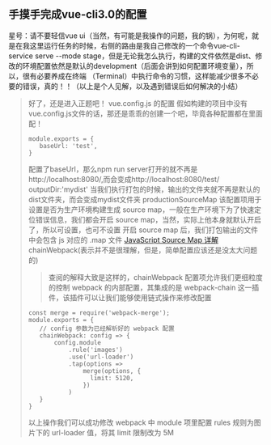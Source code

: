 手摸手完成vue-cli3.0的配置
---
星号：请不要轻信vue ui（当然，有可能是我操作的问题，我的锅），为何呢，就是在我这里运行任务的时候，右侧的路由是我自己修改的一个命令vue-cli-service serve --mode stage，但是无论我怎么执行，构建的文件依然是dist、修改的环境配置依然是默认的development（后面会讲到如何配置环境变量），所以，很有必要养成在终端
（Terminal）中执行命令的习惯，这样能减少很多不必要的错误，真的！！（以上是个人见解，以及遇到错误后如何解决的小结）
>好了，还是进入正题吧！
>vue.config.js 的配置
>假如构建的项目中没有vue.config.js文件的话，那还是乖乖的创建一个吧，毕竟各种配置都在里面配！
>```
>module.exports = {
>    baseUrl: 'test',
>}
>```
>配置了baseUrl，那么npm run server打开的就不再是http://localhost:8080/,而会变成http://localhost:8080/test/
>outputDir:'mydist'
>当我们执行打包的时候，输出的文件夹就不再是默认的dist文件夹，而会变成mydist文件夹
>productionSourceMap
>该配置项用于设置是否为生产环境构建生成 source map，一般在生产环境下为了快速定位错误信息，我们都会开启 source map，当然，实际上他本身就默认开启了，所以可设置，也可不设置
>开启 source map 后，我们打包输出的文件中会包含 js 对应的 .map 文件
[JavaScript Source Map 详解](http://www.ruanyifeng.com/blog/2013/01/javascript_source_map.html)
>chainWebpack(表示并不是很理解，但是，简单配置应该还是没太大问题的)
>>查阅的解释大致是这样的，chainWebpack 配置项允许我们更细粒度的控制 webpack 的内部配置，其集成的是 webpack-chain 这一插件，该插件可以让我们能够使用链式操作来修改配置
>```// 用于做相应的合并处理
>const merge = require('webpack-merge');
>module.exports = {
>    // config 参数为已经解析好的 webpack 配置
>    chainWebpack: config => {
>        config.module
>            .rule('images')
>            .use('url-loader')
>            .tap(options =>
>                merge(options, {
>                  limit: 5120,
>                })
>            )
>    }   
>}
>```
>以上操作我们可以成功修改 webpack 中 module 项里配置 rules 规则为图片下的 url-loader 值，将其 limit 限制改为 5M
